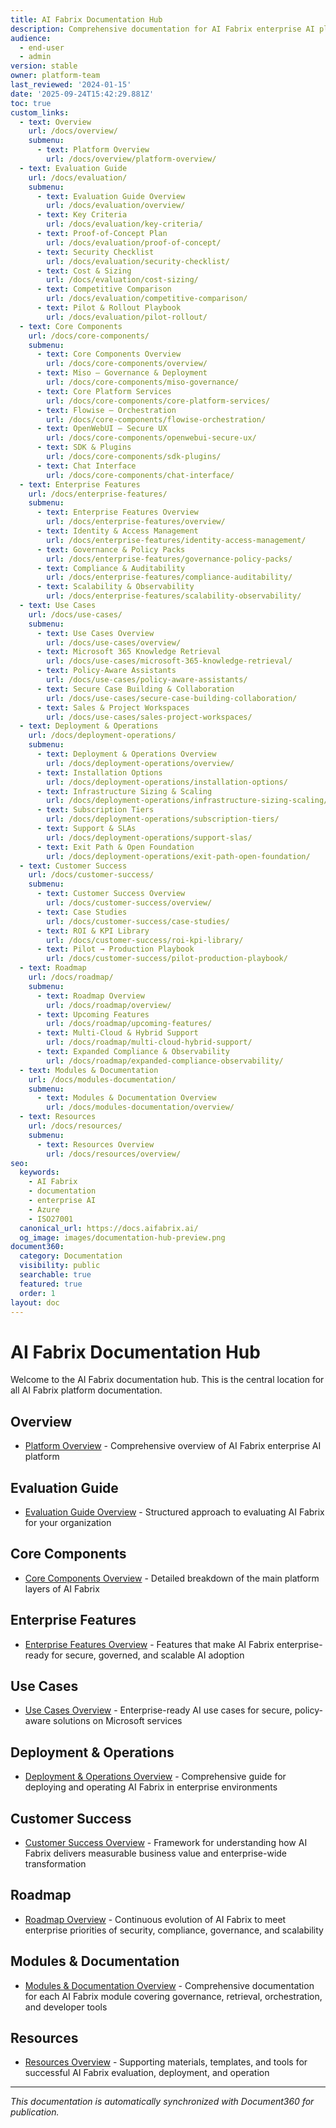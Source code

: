 ```yaml
---
title: AI Fabrix Documentation Hub
description: Comprehensive documentation for AI Fabrix enterprise AI platform with Azure-native ISO27k compliance
audience:
  - end-user
  - admin
version: stable
owner: platform-team
last_reviewed: '2024-01-15'
date: '2025-09-24T15:42:29.881Z'
toc: true
custom_links:
  - text: Overview
    url: /docs/overview/
    submenu:
      - text: Platform Overview
        url: /docs/overview/platform-overview/
  - text: Evaluation Guide
    url: /docs/evaluation/
    submenu:
      - text: Evaluation Guide Overview
        url: /docs/evaluation/overview/
      - text: Key Criteria
        url: /docs/evaluation/key-criteria/
      - text: Proof-of-Concept Plan
        url: /docs/evaluation/proof-of-concept/
      - text: Security Checklist
        url: /docs/evaluation/security-checklist/
      - text: Cost & Sizing
        url: /docs/evaluation/cost-sizing/
      - text: Competitive Comparison
        url: /docs/evaluation/competitive-comparison/
      - text: Pilot & Rollout Playbook
        url: /docs/evaluation/pilot-rollout/
  - text: Core Components
    url: /docs/core-components/
    submenu:
      - text: Core Components Overview
        url: /docs/core-components/overview/
      - text: Miso — Governance & Deployment
        url: /docs/core-components/miso-governance/
      - text: Core Platform Services
        url: /docs/core-components/core-platform-services/
      - text: Flowise — Orchestration
        url: /docs/core-components/flowise-orchestration/
      - text: OpenWebUI — Secure UX
        url: /docs/core-components/openwebui-secure-ux/
      - text: SDK & Plugins
        url: /docs/core-components/sdk-plugins/
      - text: Chat Interface
        url: /docs/core-components/chat-interface/
  - text: Enterprise Features
    url: /docs/enterprise-features/
    submenu:
      - text: Enterprise Features Overview
        url: /docs/enterprise-features/overview/
      - text: Identity & Access Management
        url: /docs/enterprise-features/identity-access-management/
      - text: Governance & Policy Packs
        url: /docs/enterprise-features/governance-policy-packs/
      - text: Compliance & Auditability
        url: /docs/enterprise-features/compliance-auditability/
      - text: Scalability & Observability
        url: /docs/enterprise-features/scalability-observability/
  - text: Use Cases
    url: /docs/use-cases/
    submenu:
      - text: Use Cases Overview
        url: /docs/use-cases/overview/
      - text: Microsoft 365 Knowledge Retrieval
        url: /docs/use-cases/microsoft-365-knowledge-retrieval/
      - text: Policy-Aware Assistants
        url: /docs/use-cases/policy-aware-assistants/
      - text: Secure Case Building & Collaboration
        url: /docs/use-cases/secure-case-building-collaboration/
      - text: Sales & Project Workspaces
        url: /docs/use-cases/sales-project-workspaces/
  - text: Deployment & Operations
    url: /docs/deployment-operations/
    submenu:
      - text: Deployment & Operations Overview
        url: /docs/deployment-operations/overview/
      - text: Installation Options
        url: /docs/deployment-operations/installation-options/
      - text: Infrastructure Sizing & Scaling
        url: /docs/deployment-operations/infrastructure-sizing-scaling/
      - text: Subscription Tiers
        url: /docs/deployment-operations/subscription-tiers/
      - text: Support & SLAs
        url: /docs/deployment-operations/support-slas/
      - text: Exit Path & Open Foundation
        url: /docs/deployment-operations/exit-path-open-foundation/
  - text: Customer Success
    url: /docs/customer-success/
    submenu:
      - text: Customer Success Overview
        url: /docs/customer-success/overview/
      - text: Case Studies
        url: /docs/customer-success/case-studies/
      - text: ROI & KPI Library
        url: /docs/customer-success/roi-kpi-library/
      - text: Pilot → Production Playbook
        url: /docs/customer-success/pilot-production-playbook/
  - text: Roadmap
    url: /docs/roadmap/
    submenu:
      - text: Roadmap Overview
        url: /docs/roadmap/overview/
      - text: Upcoming Features
        url: /docs/roadmap/upcoming-features/
      - text: Multi-Cloud & Hybrid Support
        url: /docs/roadmap/multi-cloud-hybrid-support/
      - text: Expanded Compliance & Observability
        url: /docs/roadmap/expanded-compliance-observability/
  - text: Modules & Documentation
    url: /docs/modules-documentation/
    submenu:
      - text: Modules & Documentation Overview
        url: /docs/modules-documentation/overview/
  - text: Resources
    url: /docs/resources/
    submenu:
      - text: Resources Overview
        url: /docs/resources/overview/
seo:
  keywords:
    - AI Fabrix
    - documentation
    - enterprise AI
    - Azure
    - ISO27001
  canonical_url: https://docs.aifabrix.ai/
  og_image: images/documentation-hub-preview.png
document360:
  category: Documentation
  visibility: public
  searchable: true
  featured: true
  order: 1
layout: doc
---
```



# AI Fabrix Documentation Hub

Welcome to the AI Fabrix documentation hub. This is the central location for all AI Fabrix platform documentation.

## Overview

- [Platform Overview](overview/platform-overview.md) - Comprehensive overview of AI Fabrix enterprise AI platform

## Evaluation Guide

- [Evaluation Guide Overview](evaluation/overview.md) - Structured approach to evaluating AI Fabrix for your organization

## Core Components

- [Core Components Overview](core-components/overview.md) - Detailed breakdown of the main platform layers of AI Fabrix

## Enterprise Features

- [Enterprise Features Overview](enterprise-features/overview.md) - Features that make AI Fabrix enterprise-ready for secure, governed, and scalable AI adoption

## Use Cases

- [Use Cases Overview](use-cases/overview.md) - Enterprise-ready AI use cases for secure, policy-aware solutions on Microsoft services

## Deployment & Operations

- [Deployment & Operations Overview](deployment-operations/overview.md) - Comprehensive guide for deploying and operating AI Fabrix in enterprise environments

## Customer Success

- [Customer Success Overview](customer-success/overview.md) - Framework for understanding how AI Fabrix delivers measurable business value and enterprise-wide transformation

## Roadmap

- [Roadmap Overview](roadmap/overview.md) - Continuous evolution of AI Fabrix to meet enterprise priorities of security, compliance, governance, and scalability

## Modules & Documentation

- [Modules & Documentation Overview](modules-documentation/overview.md) - Comprehensive documentation for each AI Fabrix module covering governance, retrieval, orchestration, and developer tools

## Resources

- [Resources Overview](resources/overview.md) - Supporting materials, templates, and tools for successful AI Fabrix evaluation, deployment, and operation

---

*This documentation is automatically synchronized with Document360 for publication.*
